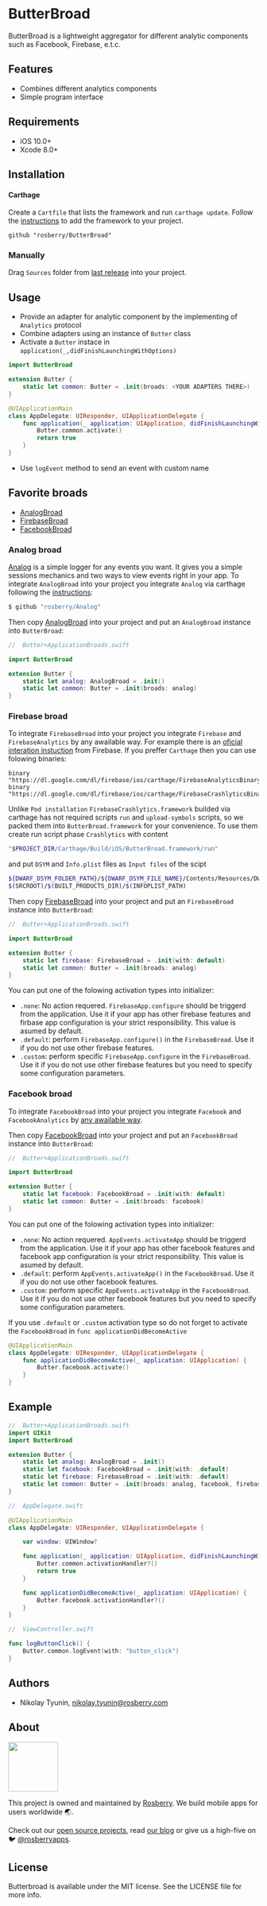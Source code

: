 # ButterBroad

ButterBroad is a lightweight aggregator for different analytic components such as Facebook, Firebase, e.t.c.

## Features
- Combines different analytics components
- Simple program interface

## Requirements

- iOS 10.0+
- Xcode 8.0+

## Installation

#### Carthage
Create a `Cartfile` that lists the framework and run `carthage update`. Follow the [instructions](https://github.com/Carthage/Carthage#adding-frameworks-to-an-application) to add the framework to your project.

```
github "rosberry/ButterBroad"
```

### Manually

Drag `Sources` folder from [last release](https://github.com/rosberry/butterbroad/releases) into your project.

## Usage
- Provide an adapter for analytic component by the implementing of  `Analytics` protocol
- Combine adapters using an instance of `Butter` class
- Activate a `Butter` instace in `application(_,didFinishLaunchingWithOptions)`

```swift
import ButterBroad

extension Butter {
    static let common: Butter = .init(broads: <YOUR ADAPTERS THERE>)
}

@UIApplicationMain
class AppDelegate: UIResponder, UIApplicationDelegate {
    func application(_ application: UIApplication, didFinishLaunchingWithOptions launchOptions: [UIApplication.LaunchOptionsKey: Any]?) -> Bool {
        Butter.common.activate()
        return true
    }
}
```
- Use `logEvent` method to send an event with custom name  

## Favorite broads

- [AnalogBroad](#analog-broad)
- [FirebaseBroad](#firebase-broad)
- [FacebookBroad](#facebook-broad)

### Analog broad

[Analog](https://github.com/rosberry/analog) is a simple logger for any events you want. It gives you a simple sessions mechanics and two ways to view events right in your app. To integrate `AnalogBroad` into your project you integrate `Analog` via carthage following the [instructions](https://github.com/Carthage/Carthage#adding-frameworks-to-an-application):

```sh
$ github "rosberry/Analog"
```

Then copy [AnalogBroad](https://github.com/rosberry/butterbroad/tree/Sources/Broads/AnalogBroad.swift) into your project and put an `AnalogBroad` instance into  `ButterBroad`:

```swift
//  Butter+ApplicationBroads.swift

import ButterBroad

extension Butter {
    static let analog: AnalogBroad = .init()
    static let common: Butter = .init(broads: analog)
}
```

### Firebase broad

To integrate `FirebaseBroad` into your project you integrate `Firebase` and `FirebaseAnalytics` by any awailable way. For example there is an [oficial interation instuction](https://firebase.google.com/docs/analytics/get-started?platform=ios) from Firebase. If you preffer `Carthage` then you can use folowing binaries:

```
binary "https://dl.google.com/dl/firebase/ios/carthage/FirebaseAnalyticsBinary.json"
binary "https://dl.google.com/dl/firebase/ios/carthage/FirebaseCrashlyticsBinary.json"
```

Unlike `Pod installation` `FirebaseCrashlytics.framework`  builded via carthage has not required scripts `run` and `upload-symbols` scripts, so we packed them into `ButterBroad.framework` for your convenience. To use them create run script phase `Crashlytics` with content

```sh
"$PROJECT_DIR/Carthage/Build/iOS/ButterBroad.framework/run"
```

and put `DSYM` and `Info.plist` files as `Input files` of the scipt
```sh
${DWARF_DSYM_FOLDER_PATH}/${DWARF_DSYM_FILE_NAME}/Contents/Resources/DWARF/${TARGET_NAME}
$(SRCROOT)/$(BUILT_PRODUCTS_DIR)/$(INFOPLIST_PATH)
```

Then copy [FirebaseBroad](https://github.com/rosberry/butterbroad/tree/Sources/Broads/FirebaseBroad.swift) into your project and put an `FirebaseBroad` instance into  `ButterBroad`:

```swift
//  Butter+ApplicationBroads.swift

import ButterBroad

extension Butter {
    static let firebase: FirebaseBroad = .init(with: default)
    static let common: Butter = .init(broads: analog)
}
```

You can put one of the folowing activation types into initializer:

- `.none`: No action requered.  `FirebaseApp.configure`  should be triggerd from the application. Use it if your app has other firebase features and firbase app configuration is your strict responsibility. This value is asumed by default.
- `.default`: perform `FirebaseApp.configure()` in the `FirebaseBroad`. Use it if you do not use other firebase features.
- `.custom`: perform specific `FirebaseApp.configure` in the `FirebaseBroad`. Use it if you do not use other firebase features but you need to specify some configuration parameters. 

### Facebook broad

To integrate `FacebookBroad` into your project you integrate `Facebook` and `FacebookAnalytics` by [any awailable way](https://developers.facebook.com/docs/analytics/quickstart-list/ios/).

Then copy [FacebookBroad](https://github.com/rosberry/butterbroad/tree/Sources/Broads/FacebookBroad.swift) into your project and put an `FacebookBroad` instance into  `ButterBroad`:

```swift
//  Butter+ApplicationBroads.swift

import ButterBroad

extension Butter {
    static let facebook: FacebookBroad = .init(with: default)
    static let common: Butter = .init(broads: facebook)
}
```

You can put one of the folowing activation types into initializer:

- `.none`: No action requered.  `AppEvents.activateApp`  should be triggerd from the application. Use it if your app has other facebook features and facebook app configuration is your strict responsibility. This value is asumed by default.
- `.default`: perform `AppEvents.activateApp()` in the `FacebookBroad`. Use it if you do not use other facebook features.
- `.custom`: perform specific `AppEvents.activateApp` in the `FacebookBroad`. Use it if you do not use other facebook features but you need to specify some configuration parameters. 

If you use `.default` or `.custom` activation type so do not forget to activate the `FacebookBroad` in `func applicationDidBecomeActive`

```swift
@UIApplicationMain
class AppDelegate: UIResponder, UIApplicationDelegate {
    func applicationDidBecomeActive(_ application: UIApplication) {
        Butter.facebook.activate()
    }
}
```

## Example

```swift
//  Butter+ApplicationBroads.swift
import UIKit
import ButterBroad

extension Butter {
    static let analog: AnalogBroad = .init()
    static let facebook: FacebookBroad = .init(with: .default)
    static let firebase: FirebaseBroad = .init(with: .default)
    static let common: Butter = .init(broads: analog, facebook, firebase)
}

//  AppDelegate.swift

@UIApplicationMain
class AppDelegate: UIResponder, UIApplicationDelegate {

    var window: UIWindow?

    func application(_ application: UIApplication, didFinishLaunchingWithOptions launchOptions: [UIApplication.LaunchOptionsKey: Any]?) -> Bool {
        Butter.common.activationHandler?()
        return true
    }

    func applicationDidBecomeActive(_ application: UIApplication) {
        Butter.facebook.activationHandler?()
    }
}

//  ViewController.swift

func logButtonClick() {
    Butter.common.logEvent(with: "button_click")
}
```

## Authors

* Nikolay Tyunin, nikolay.tyunin@rosberry.com

## About

<img src="https://github.com/rosberry/Foundation/blob/master/Assets/full_logo.png?raw=true" height="100" />

This project is owned and maintained by [Rosberry](http://rosberry.com). We build mobile apps for users worldwide 🌏.

Check out our [open source projects](https://github.com/rosberry), read [our blog](https://medium.com/@Rosberry) or give us a high-five on 🐦 [@rosberryapps](http://twitter.com/RosberryApps).

## License

Butterbroad is available under the MIT license. See the LICENSE file for more info.
